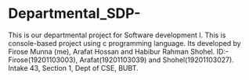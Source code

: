 # Departmental_SDP-
This is our departmental project for Software development I. This is console-based project using c programming language. Its developed by Firose Munna (me), Arafat Hossan and Habibur Rahman Shohel. ID:- Firose(19201103003), Arafat(19201103039) and Shohel(19201103027). Intake 43, Section 1, Dept of CSE, BUBT.
